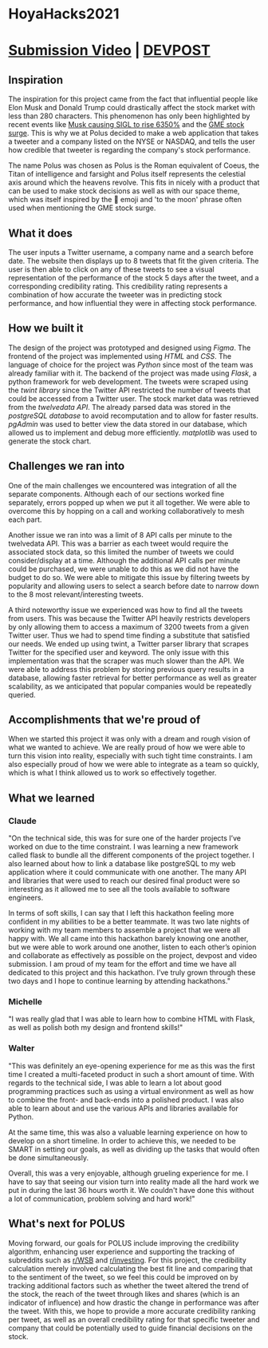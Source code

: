 # HoyaHacks2021
# [Submission Video](https://www.youtube.com/watch?v=j9K8QBiGVhw&feature=emb_logo&ab_channel=ClaudeLu) | [DEVPOST](https://devpost.com/software/polus/)
## Inspiration
The inspiration for this project came from the fact that influential people like Elon Musk and Donald Trump could drastically affect the stock market with less than 280 characters. This phenomenon has only been highlighted by recent events like [Musk causing SIGL to rise 6350%](https://qz.com/1956105/elon-musks-tweet-about-signal-boosts-shares-of-the-wrong-company/#:~:text=A%20misinterpreted%20Elon%20Musk%20tweet%20sent%20an%20obscure%20stock%20soaring&text=Due%20almost%20entirely%20to%20investor,6350%25%20over%20three%20trading%20sessions.) and the [GME stock surge](https://www.investmentnews.com/how-social-media-fueled-the-gamestop-stock-surge-202018#:~:text=GameStop%20stock%20surge-,The%20market%20frenzy%20was%20spurred%20by%20social%20media%20posts%20from,a%20%2424%20billion%20market%20cap.). This is why we at Polus decided to make a web application that takes a tweeter and a company listed on the NYSE or NASDAQ, and tells the user how credible that tweeter is regarding the company's stock performance.

The name Polus was chosen as Polus is the Roman equivalent of Coeus, the Titan of intelligence and farsight and Polus itself represents the celestial axis around which the heavens revolve. This fits in nicely with a product that can be used to make stock decisions as well as with our space theme, which was itself inspired by the 🚀 emoji and 'to the moon' phrase often used when mentioning the GME stock surge. 

## What it does
The user inputs a Twitter username, a company name and a search before date. The website then displays up to 8 tweets that fit the given criteria. The user is then able to click on any of these tweets to see a visual representation of the performance of the stock 5 days after the tweet, and a corresponding credibility rating. This credibility rating represents a combination of how accurate the tweeter was in predicting stock performance, and how influential they were in affecting stock performance. 

## How we built it
The design of the project was prototyped and designed using _Figma_. The frontend of the project was implemented using _HTML_ and _CSS_. The language of choice for the project was _Python_ since most of the team was already familiar with it. The backend of the project was made using _Flask_, a python framework for web development. The tweets were scraped using the _twint library_ since the Twitter API restricted the number of tweets that could be accessed from a Twitter user. The stock market data was retrieved from the _twelvedata API_. The already parsed data was stored in the _postgreSQL database_ to avoid recomputation and to allow for faster results. _pgAdmin_ was used to better view the data stored in our database, which allowed us to implement and debug more efficiently. _matplotlib_ was used to generate the stock chart.

## Challenges we ran into
One of the main challenges we encountered was integration of all the separate components. Although each of our sections worked fine separately, errors popped up when we put it all together. We were able to overcome this by hopping on a call and working collaboratively to mesh each part.

Another issue we ran into was a limit of 8 API calls per minute to the twelvedata API. This was a barrier as each tweet would require the associated stock data, so this limited the number of tweets we could consider/display at a time. Although the additional API calls per minute could be purchased, we were unable to do this as we did not have the budget to do so. We were able to mitigate this issue by filtering tweets by popularity and allowing users to select a search before date to narrow down to the 8 most relevant/interesting tweets. 

A third noteworthy issue we experienced was how to find all the tweets from users. This was because the Twitter API heavily restricts developers by only allowing them to access a maximum of 3200 tweets from a given Twitter user. Thus we had to spend time finding a substitute that satisfied our needs. We ended up using twint, a Twitter parser library that scrapes Twitter for the specified user and keyword. The only issue with this implementation was that the scraper was much slower than the API. We were able to address this problem by storing previous query results in a database, allowing faster retrieval for better performance as well as greater scalability, as we anticipated that popular companies would be repeatedly queried.

## Accomplishments that we're proud of
When we started this project it was only with a dream and rough vision of what we wanted to achieve. We are really proud of how we were able to turn this vision into reality, especially with such tight time constraints. I am also especially proud of how we were able to integrate as a team so quickly, which is what I think allowed us to work so effectively together. 

## What we learned
### Claude
"On the technical side, this was for sure one of the harder projects I’ve worked on due to the time constraint. I was learning a new framework called flask to bundle all the different components of the project together. I also learned about how to link a database like postgreSQL to my web application where it could communicate with one another. The many API and libraries that were used to reach our desired final product were so interesting as it allowed me to see all the tools available to software engineers. 

In terms of soft skills, I can say that I left this hackathon feeling more confident in my abilities to be a better teammate. It was two late nights of working with my team members to assemble a project that we were all happy with. We all came into this hackathon barely knowing one another, but we were able to work around one another, listen to each other’s opinion and collaborate as effectively as possible on the project, devpost and video submission. I am proud of my team for the effort and time we have all dedicated to this project and this hackathon. I’ve truly grown through these two days and I hope to continue learning by attending hackathons."
### Michelle 
"I was really glad that I was able to learn how to combine HTML with Flask, as well as polish both my design and frontend skills!"
### Walter
"This was definitely an eye-opening experience for me as this was the first time I created a multi-faceted product in such a short amount of time. With regards to the technical side, I was able to learn a lot about good programming practices such as using a virtual environment as well as how to combine the front- and back-ends into a polished product. I was also able to learn about and use the various APIs and libraries available for Python. 

At the same time, this was also a valuable learning experience on how to develop on a short timeline. In order to achieve this, we needed to be SMART in setting our goals, as well as dividing up the tasks that would often be done simultaneously. 

Overall, this was a very enjoyable, although grueling experience for me. I have to say that seeing our vision turn into reality made all the hard work we put in during the last 36 hours worth it. We couldn't have done this without a lot of communication, problem solving and hard work!"

## What's next for POLUS
Moving forward, our goals for POLUS include improving the credibility algorithm, enhancing user experience and supporting the tracking of subreddits such as [r/WSB](https://www.reddit.com/r/wallstreetbets/) and [r/investing](https://www.reddit.com/r/investing/). For this project, the credibility calculation merely involved calculating the best fit line and comparing that to the sentiment of the tweet, so we feel this could be improved on by tracking additional factors such as whether the tweet altered the trend of the stock, the reach of the tweet through likes and shares (which is an indicator of influence) and how drastic the change in performance was after the tweet. With this, we hope to provide a more accurate credibility ranking per tweet, as well as an overall credibility rating for that specific tweeter and company that could be potentially used to guide financial decisions on the stock.
